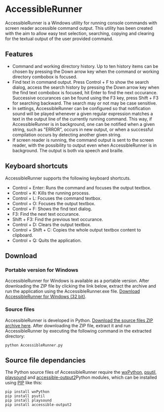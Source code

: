 # AccessibleRunner
AccessibleRunner is a Windows utility for running console commands with screen reader accessible command output. This utility has been created with the aim to allow easy text selection, searching, copying and clearing for the textual output of the user provided command.

## Features
* Command and working directory history. Up to ten history items can be chosen by pressing the Down arrow key when the command or working directory combobox is focused.
* Find text in command output. Press Control + F to show the search dialog, access the search history by pressing the Down arrow key when the find text combobox is focused, hit Enter to find the next occurance. Successive occurances can be found using the F3 key, press Shift + F3 for searching backward. The search may or not may be case sensitive. 
* In settings, AccessibleRunner can be configured so that notification sound will be played whenever a given regular expression matches a text in the output line of the currently running command. This way, if AccessibleRunner is in background, one can be notified when a given string, such as "ERROR", occurs in new output, or when a successful compilation occurs by detecting another given string.
* If screen reader is running, the command output is sent to the screen reader, with the possibility to output even when AccessibleRunner is in background. The output is both via speech and braille.

## Keyboard shortcuts
AccessibleRunner supports the following keyboard shortcuts.

* Control + Enter: Runs the command and focuses the output textbox.
* Control + K: Kills the running process.
* Control + L: Focuses the command textbox.
* Control + O: Focuses the output textbox.
* Control + F: Shows the find text dialog.
* F3: Find the next text occurance.
* Shift + F3: Find the previous text occurance.
* Control + D: Clears the output textbox.
* Control + Shift + C: Copies the whole output textbox content to clipboard.
* Control + Q: Quits the application.

## Download
### Portable version for Windows
AccessibleRunner for Windows is available as a portable version. After downloading the ZIP file by clicking the link below, extract the archive and run the application using the AccessibleRunner.exe file. [Download AccessibleRunner for Windows (32 bit)](https://github.com/adamsamec/AccessibleRunner/blob/master/dist/AccessibleRunner%20(Win-32bit).zip?raw=true).

### Source files
AccessibleRunner is developed in Python. [Download the source files ZIP archive here](https://github.com/adamsamec/AccessibleRunner/blob/master/dist/AccessibleRunner%20(source).zip?raw=true). After downloading the ZIP file, extract it and run AccessibleRunner by executing the following command in the extracted directory:

    python AccessibleRunner.py

## Source file dependancies
The Python source files of AccessibleRunner require the [wxPython](https://www.wxpython.org), [psutil](https://pypi.org/project/psutil/), [playsound](https://pypi.org/project/playsound/) and [accessible-output2](https://pypi.org/project/accessible-output2/)Python modules, which can be installed using [PIP](https://pypi.org/project/pip/) like this:

    pip install wxPython
    pip install psutil
    pip install playsound
    pip install accessible-output2
